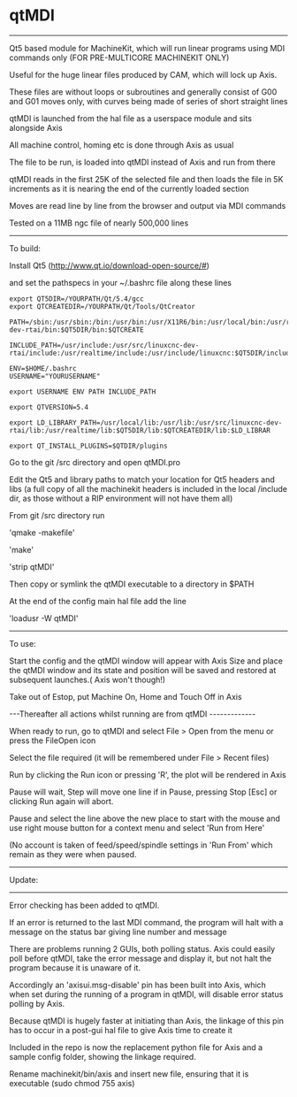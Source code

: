 # qtMDI
**************

Qt5 based module for MachineKit, which will run linear programs using MDI commands only
(FOR PRE-MULTICORE MACHINEKIT ONLY)

Useful for the huge linear files produced by CAM, which will lock up Axis.

These files are without loops or subroutines and generally consist of G00 and G01
moves only, with curves being made of series of short straight lines

qtMDI is launched from the hal file as a userspace module and sits alongside Axis

All machine control, homing etc is done through Axis as usual

The file to be run, is loaded into qtMDI instead of Axis and run from there

qtMDI reads in the first 25K of the selected file and then loads the file in 5K
increments as it is nearing the end of the currently loaded section

Moves are read line by line from the browser and output via MDI commands

Tested on a 11MB ngc file of nearly 500,000 lines

*********************************************************************************

To build:

Install Qt5  (http://www.qt.io/download-open-source/#)

and set the pathspecs in your ~/.bashrc file along these lines

    export QT5DIR=/YOURPATH/Qt/5.4/gcc
    export QTCREATEDIR=/YOURPATH/Qt/Tools/QtCreator

    PATH=/sbin:/usr/sbin:/bin:/usr/bin:/usr/X11R6/bin:/usr/local/bin:/usr/realtime/bin:/usr/src/linuxcnc-dev-rtai/bin:$QT5DIR/bin:$QTCREATE

    INCLUDE_PATH=/usr/include:/usr/src/linuxcnc-dev-rtai/include:/usr/realtime/include:/usr/include/linuxcnc:$QT5DIR/include:$INCLUDE_PATH

    ENV=$HOME/.bashrc
    USERNAME="YOURUSERNAME"

    export USERNAME ENV PATH INCLUDE_PATH

    export QTVERSION=5.4

    export LD_LIBRARY_PATH=/usr/local/lib:/usr/lib:/usr/src/linuxcnc-dev-rtai/lib:/usr/realtime/lib:$QT5DIR/lib:$QTCREATEDIR/lib:$LD_LIBRAR

    export QT_INSTALL_PLUGINS=$QTDIR/plugins


Go to the git /src directory and open qtMDI.pro

Edit the Qt5 and library paths to match your location for Qt5 headers and libs
(a full copy of all the machinekit headers is included in the local /include
dir, as those without a RIP environment will not have them all)

From git /src directory run

'qmake -makefile'

'make'

'strip qtMDI'

Then copy or symlink the qtMDI executable to a directory in $PATH

At the end of the config main hal file add the line

'loadusr -W qtMDI'

************************************************************************************

To use:

Start the config and the qtMDI window will appear with Axis
Size and place the qtMDI window and its state and position will be
saved and restored at subsequent launches.( Axis won't though!)

Take out of Estop, put Machine On, Home and Touch Off in Axis

---Thereafter all actions whilst running are from qtMDI -------------

When ready to run, go to qtMDI and select File > Open from the menu or press the FileOpen icon

Select the file required (it will be remembered under File > Recent files)

Run by clicking the Run icon or pressing 'R', the plot will be rendered in Axis 

Pause will wait, Step will move one line if in Pause, pressing Stop [Esc] or clicking Run again will abort.

Pause and select the line above the new place to start with the mouse and use right mouse button
for a context menu and select 'Run from Here'

(No account is taken of feed/speed/spindle settings in 'Run From' which remain as they were when paused.


***********************************************************************************************

Update:

************************************************************************************************
Error checking has been added to qtMDI.

If an error is returned to the last MDI command, the program will halt with a message on the status bar
giving line number and message

There are problems running 2 GUIs, both polling status.
Axis could easily poll before qtMDI, take the error message and display it, but not halt the program because it is unaware of it.

Accordingly an 'axisui.msg-disable' pin has been built into Axis, which when set during the running of a program in qtMDI, will
disable error status polling by Axis.

Because qtMDI is hugely faster at initiating than Axis, the linkage of this pin has to occur in a post-gui hal file
to give Axis time to create it

Included in the repo is now the replacement python file for Axis and a sample config folder, showing the linkage required.

Rename machinekit/bin/axis and insert new file, ensuring that it is executable (sudo chmod 755 axis)



